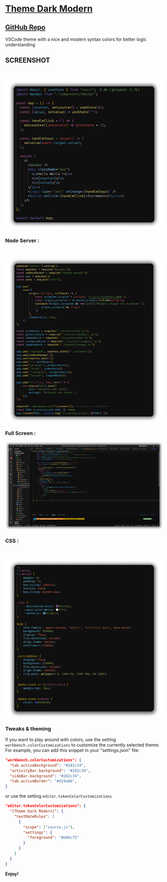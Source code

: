 # [Theme Dark Modern](https://marketplace.visualstudio.com/items?itemName=HamzaChebbah.theme-dark-modern&ssr=false#overview)

## [GitHub Repo](https://github.com/Hamziss/Theme-Dark-Modern)

VSCode theme with a nice and modern syntax colors for better logic understanding

## SCREENSHOT
<br/>

![ScreenShot](./img/React.png)

### Node Server :
<br/>

![ScreenShot](./img/Node.png)

### Full Screen :
![ScreenShot](./img/FullScreen.png)

### CSS :
<br/>

![ScreenShot](./img/css.png)




### Tweaks & theming

If you want to play around with colors, use the setting
`workbench.colorCustomizations` to customize the currently selected theme. For
example, you can add this snippet in your "settings.json" file:

```json
"workbench.colorCustomizations": {
  "tab.activeBackground": "#282c34",
  "activityBar.background": "#282c34",
  "sideBar.background": "#282c34",
  "tab.activeBorder": "#d19a66",
}
```

or use the setting `editor.tokenColorCustomizations`

```json
"editor.tokenColorCustomizations": {
  "[Theme Dark Modern]": {
    "textMateRules": [
      {
        "scope": ["source.js"],
        "settings": {
          "foreground": "#e06c75"
        }
      }
    ]
  }
}
```

**Enjoy!**
